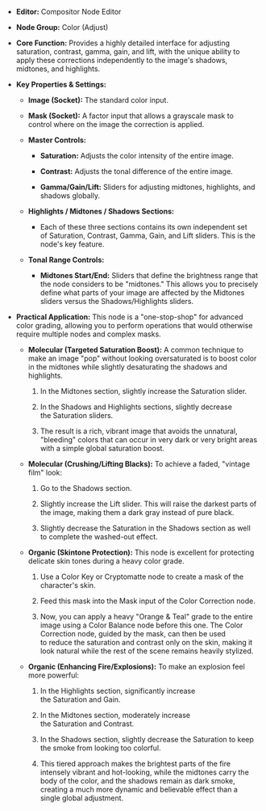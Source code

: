 - **Editor:** Compositor Node Editor
    
- **Node Group:** Color (Adjust)
    
- **Core Function:** Provides a highly detailed interface for adjusting saturation, contrast, gamma, gain, and lift, with the unique ability to apply these corrections independently to the image's shadows, midtones, and highlights.
    
- **Key Properties & Settings:**
    
    - **Image (Socket):** The standard color input.
        
    - **Mask (Socket):** A factor input that allows a grayscale mask to control where on the image the correction is applied.
        
    - **Master Controls:**
        
        - **Saturation:** Adjusts the color intensity of the entire image.
            
        - **Contrast:** Adjusts the tonal difference of the entire image.
            
        - **Gamma/Gain/Lift:** Sliders for adjusting midtones, highlights, and shadows globally.
            
    - **Highlights / Midtones / Shadows Sections:**
        
        - Each of these three sections contains its own independent set of Saturation, Contrast, Gamma, Gain, and Lift sliders. This is the node's key feature.
            
    - **Tonal Range Controls:**
        
        - **Midtones Start/End:** Sliders that define the brightness range that the node considers to be "midtones." This allows you to precisely define what parts of your image are affected by the Midtones sliders versus the Shadows/Highlights sliders.
            
- **Practical Application:** This node is a "one-stop-shop" for advanced color grading, allowing you to perform operations that would otherwise require multiple nodes and complex masks.
    
    - **Molecular (Targeted Saturation Boost):** A common technique to make an image "pop" without looking oversaturated is to boost color in the midtones while slightly desaturating the shadows and highlights.
        
        1. In the Midtones section, slightly increase the Saturation slider.
            
        2. In the Shadows and Highlights sections, slightly decrease the Saturation sliders.
            
        3. The result is a rich, vibrant image that avoids the unnatural, "bleeding" colors that can occur in very dark or very bright areas with a simple global saturation boost.
            
    - **Molecular (Crushing/Lifting Blacks):** To achieve a faded, "vintage film" look:
        
        1. Go to the Shadows section.
            
        2. Slightly increase the Lift slider. This will raise the darkest parts of the image, making them a dark gray instead of pure black.
            
        3. Slightly decrease the Saturation in the Shadows section as well to complete the washed-out effect.
            
    - **Organic (Skintone Protection):** This node is excellent for protecting delicate skin tones during a heavy color grade.
        
        1. Use a Color Key or Cryptomatte node to create a mask of the character's skin.
            
        2. Feed this mask into the Mask input of the Color Correction node.
            
        3. Now, you can apply a heavy "Orange & Teal" grade to the entire image using a Color Balance node before this one. The Color Correction node, guided by the mask, can then be used to reduce the saturation and contrast only on the skin, making it look natural while the rest of the scene remains heavily stylized.
            
    - **Organic (Enhancing Fire/Explosions):** To make an explosion feel more powerful:
        
        1. In the Highlights section, significantly increase the Saturation and Gain.
            
        2. In the Midtones section, moderately increase the Saturation and Contrast.
            
        3. In the Shadows section, slightly decrease the Saturation to keep the smoke from looking too colorful.
            
        4. This tiered approach makes the brightest parts of the fire intensely vibrant and hot-looking, while the midtones carry the body of the color, and the shadows remain as dark smoke, creating a much more dynamic and believable effect than a single global adjustment.
